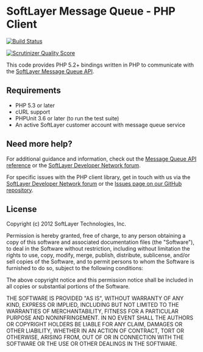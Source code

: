 SoftLayer Message Queue - PHP Client
========================================

[![Build Status](https://travis-ci.org/Atriedes/softlayer-message-queue-php.png?branch=master)](https://travis-ci.org/Atriedes/softlayer-message-queue-php)

[![Scrutinizer Quality Score](https://scrutinizer-ci.com/g/Atriedes/softlayer-message-queue-php/badges/quality-score.png?s=5f4c7a7863ceea25e59dd5152237b9ac2832c909)](https://scrutinizer-ci.com/g/Atriedes/softlayer-message-queue-php/)

This code provides PHP 5.2+ bindings written in PHP to communicate with the
[SoftLayer Message Queue API](http://sldn.softlayer.com/reference/messagequeueapi).


Requirements
------------
* PHP 5.3 or later
* cURL support
* PHPUnit 3.6 or later (to run the test suite)
* An active SoftLayer customer account with message queue service

Need more help?
---------------

For additional guidance and information, check out the
[Message Queue API reference](http://sldn.softlayer.com/reference/messagequeueapi) 
or the [SoftLayer Developer Network forum](https://forums.softlayer.com/forumdisplay.php?f=27).

For specific issues with the PHP client library, get in touch with us via the
[SoftLayer Developer Network forum](https://forums.softlayer.com/forumdisplay.php?f=27)
or the [Issues page on our GitHub repository](https://github.com/softlayer/softlayer-message-queue-php/issues).

License
-------

Copyright (c) 2012 SoftLayer Technologies, Inc.

Permission is hereby granted, free of charge, to any person obtaining a copy of
this software and associated documentation files (the "Software"), to deal in
the Software without restriction, including without limitation the rights to
use, copy, modify, merge, publish, distribute, sublicense, and/or sell copies
of the Software, and to permit persons to whom the Software is furnished to do
so, subject to the following conditions:

The above copyright notice and this permission notice shall be included in all
copies or substantial portions of the Software.

THE SOFTWARE IS PROVIDED "AS IS", WITHOUT WARRANTY OF ANY KIND, EXPRESS OR
IMPLIED, INCLUDING BUT NOT LIMITED TO THE WARRANTIES OF MERCHANTABILITY,
FITNESS FOR A PARTICULAR PURPOSE AND NONINFRINGEMENT. IN NO EVENT SHALL THE
AUTHORS OR COPYRIGHT HOLDERS BE LIABLE FOR ANY CLAIM, DAMAGES OR OTHER
LIABILITY, WHETHER IN AN ACTION OF CONTRACT, TORT OR OTHERWISE, ARISING FROM,
OUT OF OR IN CONNECTION WITH THE SOFTWARE OR THE USE OR OTHER DEALINGS IN THE
SOFTWARE.
